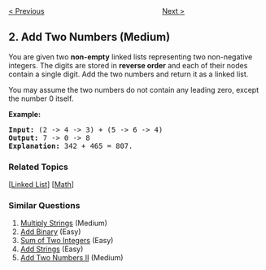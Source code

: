 <!--|This file generated by command(leetcode description); DO NOT EDIT.    |-->
<!--+----------------------------------------------------------------------+-->
<!--|@author    Openset <openset.wang@gmail.com>                           |-->
<!--|@link      https://github.com/openset                                 |-->
<!--|@home      https://github.com/openset/leetcode                        |-->
<!--+----------------------------------------------------------------------+-->

[< Previous](https://github.com/openset/leetcode/tree/master/problems/two-sum "Two Sum")
　　　　　　　　　　　　　　　　
[Next >](https://github.com/openset/leetcode/tree/master/problems/longest-substring-without-repeating-characters "Longest Substring Without Repeating Characters")

## 2. Add Two Numbers (Medium)

<p>You are given two <b>non-empty</b> linked lists representing two non-negative integers. The digits are stored in <b>reverse order</b> and each of their nodes contain a single digit. Add the two numbers and return it as a linked list.</p>

<p>You may assume the two numbers do not contain any leading zero, except the number 0 itself.</p>

<p><b>Example:</b></p>

<pre>
<b>Input:</b> (2 -&gt; 4 -&gt; 3) + (5 -&gt; 6 -&gt; 4)
<b>Output:</b> 7 -&gt; 0 -&gt; 8
<b>Explanation:</b> 342 + 465 = 807.
</pre>

### Related Topics
  [[Linked List](https://github.com/openset/leetcode/tree/master/tag/linked-list/README.md)]
  [[Math](https://github.com/openset/leetcode/tree/master/tag/math/README.md)]

### Similar Questions
  1. [Multiply Strings](https://github.com/openset/leetcode/tree/master/problems/multiply-strings) (Medium)
  1. [Add Binary](https://github.com/openset/leetcode/tree/master/problems/add-binary) (Easy)
  1. [Sum of Two Integers](https://github.com/openset/leetcode/tree/master/problems/sum-of-two-integers) (Easy)
  1. [Add Strings](https://github.com/openset/leetcode/tree/master/problems/add-strings) (Easy)
  1. [Add Two Numbers II](https://github.com/openset/leetcode/tree/master/problems/add-two-numbers-ii) (Medium)
